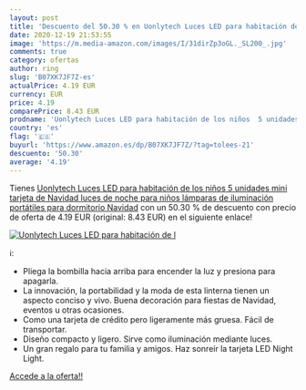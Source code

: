 ```yaml
---
layout: post
title: 'Descuento del 50.30 % en Uonlytech Luces LED para habitación de l'
date: 2020-12-19 21:53:55
image: 'https://m.media-amazon.com/images/I/31dirZp3oGL._SL200_.jpg'
comments: true
category: ofertas
author: ring
slug: 'B07XK7JF7Z-es'
actualPrice: 4.19 EUR
currency: EUR
price: 4.19
comparePrice: 8.43 EUR
prodname: 'Uonlytech Luces LED para habitación de los niños  5 unidades  mini tarjeta de Navidad  luces de noche para niños  lámparas de iluminación portátiles para dormitorio  Navidad'
country: 'es'
flag: '🇪🇸'
buyurl: 'https://www.amazon.es/dp/B07XK7JF7Z/?tag=tolees-21'
descuento: '50.30'
average: '4.19'
---
```


Tienes [Uonlytech Luces LED para habitación de los niños  5 unidades  mini tarjeta de Navidad  luces de noche para niños  lámparas de iluminación portátiles para dormitorio  Navidad](https://www.amazon.es/dp/B07XK7JF7Z/?tag=tolees-21) con un 50.30 % de descuento con precio de oferta de 4.19 EUR (original: 8.43 EUR) en el siguiente enlace!

[![Uonlytech Luces LED para habitación de l](https://m.media-amazon.com/images/I/31dirZp3oGL._SL200_.jpg)](https://www.amazon.es/dp/B07XK7JF7Z/?tag=tolees-21)

ℹ️:

- Pliega la bombilla hacia arriba para encender la luz y presiona para apagarla.
- La innovación, la portabilidad y la moda de esta linterna tienen un aspecto conciso y vivo. Buena decoración para fiestas de Navidad, eventos u otras ocasiones.
- Como una tarjeta de crédito pero ligeramente más gruesa. Fácil de transportar.
- Diseño compacto y ligero. Sirve como iluminación mediante luces.
- Un gran regalo para tu familia y amigos. Haz sonreír la tarjeta LED Night Light.

[Accede a la oferta!!](https://www.amazon.es/dp/B07XK7JF7Z/?tag=tolees-21)
